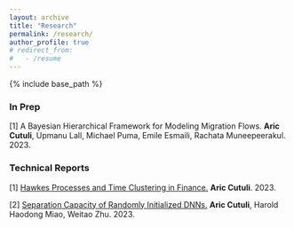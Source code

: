 ```yaml
---
layout: archive
title: "Research"
permalink: /research/
author_profile: true
# redirect_from:
#   - /resume
---
```


{% include base_path %}

### In Prep
[1] A Bayesian Hierarchical Framework for Modeling Migration Flows. **Aric Cutuli**, Upmanu Lall, Michael Puma, Emile Esmaili, Rachata Muneepeerakul. 2023.

### Technical Reports
[1] [Hawkes Processes and Time Clustering in Finance.](Hawkes_Processes.pdf) **Aric Cutuli**. 2023.

[2] [Separation Capacity of Randomly Initialized DNNs.](Separation_Capacity.pdf) **Aric Cutuli**, Harold Haodong Miao, Weitao Zhu. 2023.
